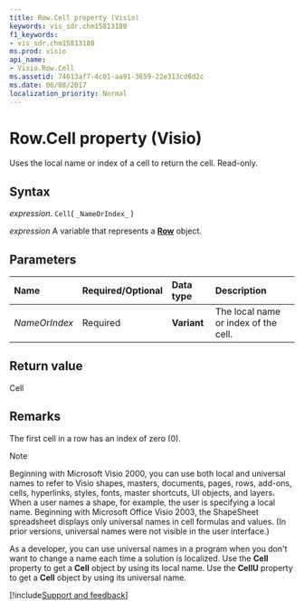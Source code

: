 ```yaml
---
title: Row.Cell property (Visio)
keywords: vis_sdr.chm15813180
f1_keywords:
- vis_sdr.chm15813180
ms.prod: visio
api_name:
- Visio.Row.Cell
ms.assetid: 74613af7-4c01-aa91-3659-22e313cd6d2c
ms.date: 06/08/2017
localization_priority: Normal
---
```



# Row.Cell property (Visio)

Uses the local name or index of a cell to return the cell. Read-only.


## Syntax

_expression_. `Cell`( `_NameOrIndex_` )

_expression_ A variable that represents a **[Row](Visio.Row.md)** object.


## Parameters



|Name|Required/Optional|Data type|Description|
|:-----|:-----|:-----|:-----|
| _NameOrIndex_|Required| **Variant**|The local name or index of the cell.|

## Return value

Cell


## Remarks

The first cell in a row has an index of zero (0). 

> [!NOTE] 
> Beginning with Microsoft Visio 2000, you can use both local and universal names to refer to Visio shapes, masters, documents, pages, rows, add-ons, cells, hyperlinks, styles, fonts, master shortcuts, UI objects, and layers. When a user names a shape, for example, the user is specifying a local name. Beginning with Microsoft Office Visio 2003, the ShapeSheet spreadsheet displays only universal names in cell formulas and values. (In prior versions, universal names were not visible in the user interface.) 

As a developer, you can use universal names in a program when you don't want to change a name each time a solution is localized. Use the **Cell** property to get a **Cell** object by using its local name. Use the **CellU** property to get a **Cell** object by using its universal name.

[!include[Support and feedback](~/includes/feedback-boilerplate.md)]